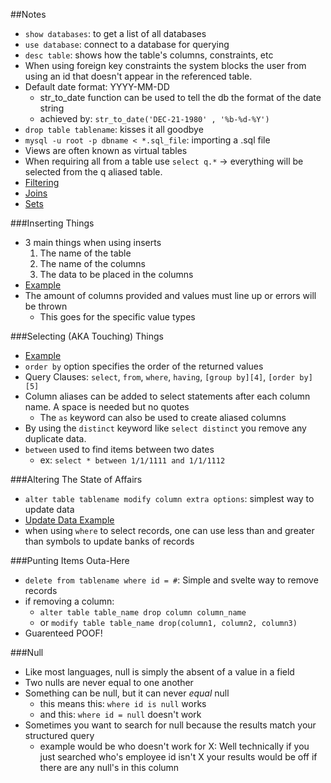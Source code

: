 ##Notes

* `show databases`: to get a list of all databases
* `use database`: connect to a database for querying
* `desc table`: shows how the table's columns, constraints, etc
* When using foreign key constraints the system blocks the user from
using an id that doesn't appear in the referenced table.
* Default date format: YYYY-MM-DD
  * str_to_date function can be used to tell the db the format of the
  date string
  * achieved by: `str_to_date('DEC-21-1980' , '%b-%d-%Y')`
* `drop table tablename`: kisses it all goodbye
* `mysql -u root -p dbname < *.sql_file`: importing a .sql file
* Views are often known as virtual tables
* When requiring all from a table use `select q.*` -> everything will be
selected from the q aliased table.
* [Filtering][6]
* [Joins][7]
* [Sets][8]

###Inserting Things

* 3 main things when using inserts
  1. The name of the table
  1. The name of the columns
  1. The data to be placed in the columns
* [Example][1]
* The amount of columns provided and values must line up or errors will
be thrown
  * This goes for the specific value types

###Selecting (AKA Touching) Things

* [Example][2]
* `order by` option specifies the order of the returned values
* Query Clauses: `select`, `from`, `where`, `having`, `[group by][4]`,
`[order by][5]`
* Column aliases can be added to select statements after each column
name. A space is needed but no quotes
  * The `as` keyword can also be used to create aliased columns
* By using the `distinct` keyword like `select distinct` you remove any
duplicate data.
* `between` used to find items between two dates
  * ex: `select * between 1/1/1111 and 1/1/1112`

###Altering The State of Affairs 

* `alter table tablename modify column extra options`: simplest way to
update data
* [Update Data Example][3]
* when using `where` to select records, one can use less than and
greater than symbols to update banks of records

###Punting Items Outa-Here

* `delete from tablename where id = #`: Simple and svelte way to remove
records
* if removing a column:
  * `alter table table_name drop column column_name`
  * or `modify table table_name drop(column1, column2, column3)`
* Guarenteed POOF!

###Null

* Like most languages, null is simply the absent of a value in a field
* Two nulls are never equal to one another
* Something can be null, but it can never _equal_ null
  * this means this: `where id is null` works
  * and this: `where id = null` doesn't work
* Sometimes you want to search for null because the results match your
structured query
  * example would be who doesn't work for X: Well technically if you
  just searched who's employee id isn't X your results would be off if
  there are any null's in this column

[1]: /SqlInsert_Example
[2]: /SqlSelect_Example
[3]: /SqlDataUpdate_Example
[4]: /SqlGroupBy
[5]: /SqlOrderBy
[6]: /SqlFiltering
[7]: /SqlJoins
[8]: /SqlSets
